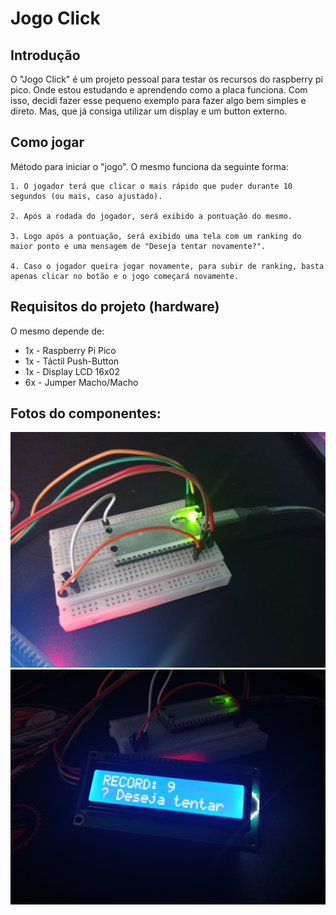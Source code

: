 # Jogo Click

## Introdução
O "Jogo Click" é um projeto pessoal para testar os recursos do raspberry pi pico. Onde estou estudando e aprendendo como a placa funciona. 
Com isso, decidi fazer esse pequeno exemplo para fazer algo bem simples e direto. Mas, que já consiga utilizar um display e um button externo.

## Como jogar

Método para iniciar o "jogo". O mesmo funciona da seguinte forma:

    1. O jogador terá que clicar o mais rápido que puder durante 10 segundos (ou mais, caso ajustado).
    
    2. Após a rodada do jogador, será exibido a pontuação do mesmo.
    
    3. Logo após a pontuação, será exibido uma tela com um ranking do maior ponto e uma mensagem de "Deseja tentar novamente?".
    
    4. Caso o jogador queira jogar novamente, para subir de ranking, basta apenas clicar no botão e o jogo começará novamente.

## Requisitos do projeto (hardware)
O mesmo depende de:
* 1x - Raspberry Pi Pico
* 1x - Táctil Push-Button
* 1x - Display LCD 16x02
* 6x - Jumper Macho/Macho

## Fotos do componentes:
![This is an image](foto-projeto-1.jpeg)
![This is an image](foto-projeto-2.jpeg)
